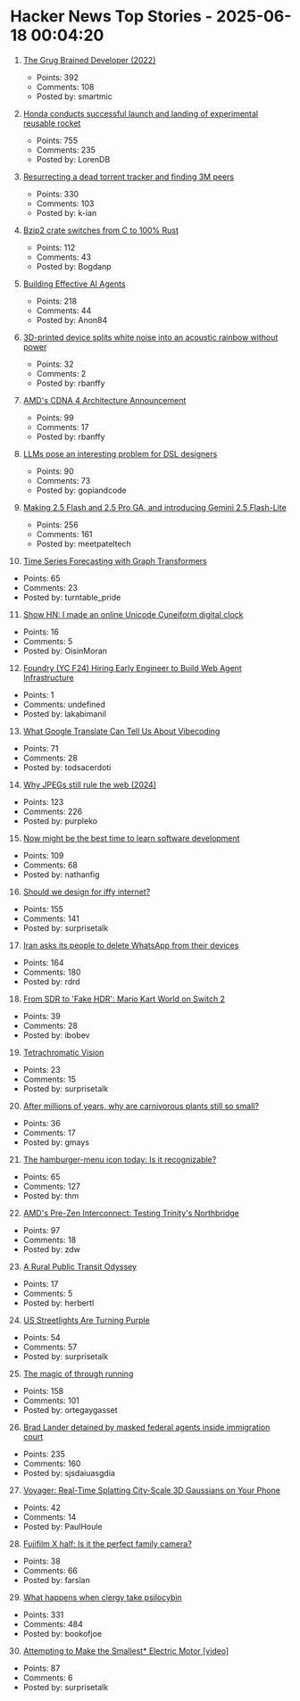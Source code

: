 # Hacker News Top Stories - 2025-06-18 00:04:20

1. [The Grug Brained Developer (2022)](https://grugbrain.dev/)
   - Points: 392
   - Comments: 108
   - Posted by: smartmic

2. [Honda conducts successful launch and landing of experimental reusable rocket](https://global.honda/en/topics/2025/c_2025-06-17ceng.html)
   - Points: 755
   - Comments: 235
   - Posted by: LorenDB

3. [Resurrecting a dead torrent tracker and finding 3M peers](https://kianbradley.com/2025/06/15/resurrecting-a-dead-tracker.html)
   - Points: 330
   - Comments: 103
   - Posted by: k-ian

4. [Bzip2 crate switches from C to 100% Rust](https://trifectatech.org/blog/bzip2-crate-switches-from-c-to-rust/)
   - Points: 112
   - Comments: 43
   - Posted by: Bogdanp

5. [Building Effective AI Agents](https://www.anthropic.com/engineering/building-effective-agents)
   - Points: 218
   - Comments: 44
   - Posted by: Anon84

6. [3D-printed device splits white noise into an acoustic rainbow without power](https://phys.org/news/2025-06-3d-device-white-noise-acoustic.html)
   - Points: 32
   - Comments: 2
   - Posted by: rbanffy

7. [AMD's CDNA 4 Architecture Announcement](https://chipsandcheese.com/p/amds-cdna-4-architecture-announcement)
   - Points: 99
   - Comments: 17
   - Posted by: rbanffy

8. [LLMs pose an interesting problem for DSL designers](https://kirancodes.me/posts/log-lang-design-llms.html)
   - Points: 90
   - Comments: 73
   - Posted by: gopiandcode

9. [Making 2.5 Flash and 2.5 Pro GA, and introducing Gemini 2.5 Flash-Lite](https://blog.google/products/gemini/gemini-2-5-model-family-expands/)
   - Points: 256
   - Comments: 161
   - Posted by: meetpateltech

10. [Time Series Forecasting with Graph Transformers](https://kumo.ai/research/time-series-forecasting/)
   - Points: 65
   - Comments: 23
   - Posted by: turntable_pride

11. [Show HN: I made an online Unicode Cuneiform digital clock](https://oisinmoran.com/sumertime)
   - Points: 16
   - Comments: 5
   - Posted by: OisinMoran

12. [Foundry (YC F24) Hiring Early Engineer to Build Web Agent Infrastructure](https://www.ycombinator.com/companies/foundry/jobs/azAgJbN-foundry-software-engineer-new-grad-to-mid-level)
   - Points: 1
   - Comments: undefined
   - Posted by: lakabimanil

13. [What Google Translate Can Tell Us About Vibecoding](https://ingrids.space/posts/what-google-translate-can-tell-us-about-vibecoding/)
   - Points: 71
   - Comments: 28
   - Posted by: todsacerdoti

14. [Why JPEGs still rule the web (2024)](https://spectrum.ieee.org/jpeg-image-format-history)
   - Points: 123
   - Comments: 226
   - Posted by: purpleko

15. [Now might be the best time to learn software development](https://substack.com/home/post/p-165655726)
   - Points: 109
   - Comments: 68
   - Posted by: nathanfig

16. [Should we design for iffy internet?](https://bytes.zone/posts/should-we-design-for-iffy-internet/)
   - Points: 155
   - Comments: 141
   - Posted by: surprisetalk

17. [Iran asks its people to delete WhatsApp from their devices](https://apnews.com/article/iran-whatsapp-meta-israel-d9e6fe43280123c9963802e6f10ac8d1)
   - Points: 164
   - Comments: 180
   - Posted by: rdrd

18. [From SDR to 'Fake HDR': Mario Kart World on Switch 2](https://www.alexandermejia.com/from-sdr-to-fake-hdr-mario-kart-world-on-switch-2-undermines-modern-display-potential/)
   - Points: 39
   - Comments: 28
   - Posted by: ibobev

19. [Tetrachromatic Vision](https://www.bookofjoe.com/2025/05/my-entry-32.html)
   - Points: 23
   - Comments: 15
   - Posted by: surprisetalk

20. [After millions of years, why are carnivorous plants still so small?](https://www.smithsonianmag.com/articles/carnivorous-plants-have-been-trapping-animals-for-millions-of-years-so-why-have-they-never-grown-larger-180986708/)
   - Points: 36
   - Comments: 17
   - Posted by: gmays

21. [The hamburger-menu icon today: Is it recognizable?](https://www.nngroup.com/articles/hamburger-menu-icon-recognizability/)
   - Points: 65
   - Comments: 127
   - Posted by: thm

22. [AMD's Pre-Zen Interconnect: Testing Trinity's Northbridge](https://chipsandcheese.com/p/amds-pre-zen-interconnect-testing)
   - Points: 97
   - Comments: 18
   - Posted by: zdw

23. [A Rural Public Transit Odyssey](https://shagbark.substack.com/p/a-rural-public-transit-odyssey)
   - Points: 17
   - Comments: 5
   - Posted by: herbertl

24. [US Streetlights Are Turning Purple](https://www.scientificamerican.com/article/streetlights-are-mysteriously-turning-purple-heres-why/)
   - Points: 54
   - Comments: 57
   - Posted by: surprisetalk

25. [The magic of through running](https://www.worksinprogress.news/p/the-magic-of-through-running)
   - Points: 158
   - Comments: 101
   - Posted by: ortegaygasset

26. [Brad Lander detained by masked federal agents inside immigration court](https://www.thecity.nyc/2025/06/17/brad-lander-arrest-ice-immigration-court/)
   - Points: 235
   - Comments: 160
   - Posted by: sjsdaiuasgdia

27. [Voyager: Real-Time Splatting City-Scale 3D Gaussians on Your Phone](https://arxiv.org/abs/2506.02774)
   - Points: 42
   - Comments: 14
   - Posted by: PaulHoule

28. [Fujifilm X half: Is it the perfect family camera?](https://arslan.io/2025/06/14/fujifilm-x-half-is-it-the-perfect-family-camera/)
   - Points: 38
   - Comments: 66
   - Posted by: farslan

29. [What happens when clergy take psilocybin](https://nautil.us/clergy-blown-away-by-psilocybin-1217112/)
   - Points: 331
   - Comments: 484
   - Posted by: bookofjoe

30. [Attempting to Make the Smallest* Electric Motor [video]](https://www.youtube.com/watch?v=6x_NMytSA90)
   - Points: 87
   - Comments: 6
   - Posted by: surprisetalk

